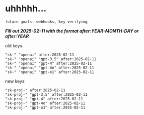 # uhhhhh...

`future goals: webhooks, key verifying`



***Fill out 2025-02-11 with the format after:YEAR-MONTH-DAY or after:YEAR***

old keys
```
"sk-" "openai" after:2025-02-11
"sk-" "openai" "gpt-3.5" after:2025-02-11
"sk-" "openai" "gpt-4" after:2025-02-11
"sk-" "openai" "gpt-4o" after:2025-02-11
"sk-" "openai" "gpt-o1" after:2025-02-11
```

new keys
```
"sk-proj-" after:2025-02-11
"sk-proj-" "gpt-3.5" after:2025-02-11
"sk-proj-" "gpt-4" after:2025-02-11
"sk-proj-" "gpt-4o" after:2025-02-11
"sk-proj-" "gpt-o1" after:2025-02-11
```
